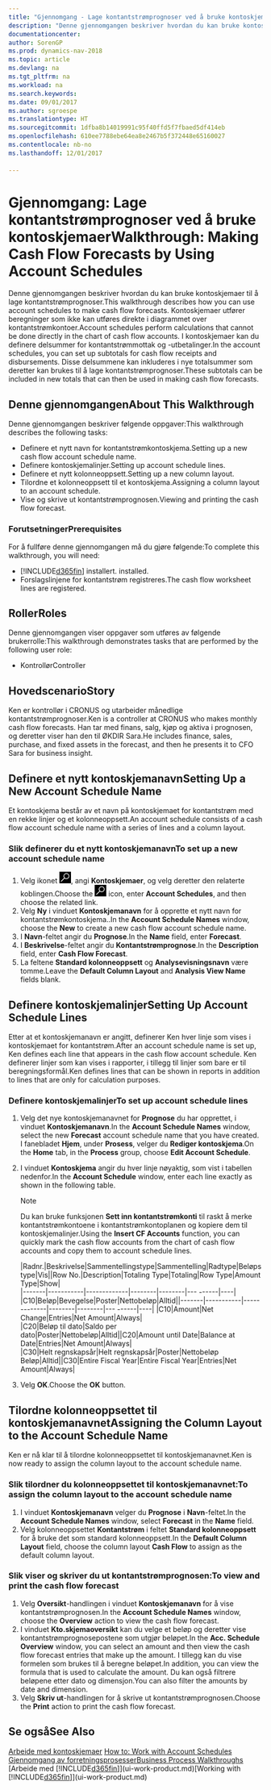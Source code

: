 ```yaml
---
title: "Gjennomgang - Lage kontantstrømprognoser ved å bruke kontoskjemaer"
description: "Denne gjennomgangen beskriver hvordan du kan bruke kontoskjemaer til å lage kontantstrømprognoser. Kontoskjemaer utfører beregninger som ikke kan utføres direkte i diagrammet over kontantstrømkontoer. I kontoskjemaer kan du definere delsummer for kontantstrømmottak og -utbetalinger. Disse delsummene kan inkluderes i nye totalsummer som deretter kan brukes til å lage kontantstrømprognoser."
documentationcenter: 
author: SorenGP
ms.prod: dynamics-nav-2018
ms.topic: article
ms.devlang: na
ms.tgt_pltfrm: na
ms.workload: na
ms.search.keywords: 
ms.date: 09/01/2017
ms.author: sgroespe
ms.translationtype: HT
ms.sourcegitcommit: 1dfba8b14019991c95f40ffd5f7fbaed5df414eb
ms.openlocfilehash: 610ee7788ebe64ea8e2467b5f372448e65160027
ms.contentlocale: nb-no
ms.lasthandoff: 12/01/2017

---
```

# <a name="walkthrough-making-cash-flow-forecasts-by-using-account-schedules"></a><span data-ttu-id="ea7ad-106">Gjennomgang: Lage kontantstrømprognoser ved å bruke kontoskjemaer</span><span class="sxs-lookup"><span data-stu-id="ea7ad-106">Walkthrough: Making Cash Flow Forecasts by Using Account Schedules</span></span>
<span data-ttu-id="ea7ad-107">Denne gjennomgangen beskriver hvordan du kan bruke kontoskjemaer til å lage kontantstrømprognoser.</span><span class="sxs-lookup"><span data-stu-id="ea7ad-107">This walkthrough describes how you can use account schedules to make cash flow forecasts.</span></span> <span data-ttu-id="ea7ad-108">Kontoskjemaer utfører beregninger som ikke kan utføres direkte i diagrammet over kontantstrømkontoer.</span><span class="sxs-lookup"><span data-stu-id="ea7ad-108">Account schedules perform calculations that cannot be done directly in the chart of cash flow accounts.</span></span> <span data-ttu-id="ea7ad-109">I kontoskjemaer kan du definere delsummer for kontantstrømmottak og -utbetalinger.</span><span class="sxs-lookup"><span data-stu-id="ea7ad-109">In the account schedules, you can set up subtotals for cash flow receipts and disbursements.</span></span> <span data-ttu-id="ea7ad-110">Disse delsummene kan inkluderes i nye totalsummer som deretter kan brukes til å lage kontantstrømprognoser.</span><span class="sxs-lookup"><span data-stu-id="ea7ad-110">These subtotals can be included in new totals that can then be used in making cash flow forecasts.</span></span>  

## <a name="about-this-walkthrough"></a><span data-ttu-id="ea7ad-111">Denne gjennomgangen</span><span class="sxs-lookup"><span data-stu-id="ea7ad-111">About This Walkthrough</span></span>  
<span data-ttu-id="ea7ad-112">Denne gjennomgangen beskriver følgende oppgaver:</span><span class="sxs-lookup"><span data-stu-id="ea7ad-112">This walkthrough describes the following tasks:</span></span>  

- <span data-ttu-id="ea7ad-113">Definere et nytt navn for kontantstrømkontoskjema.</span><span class="sxs-lookup"><span data-stu-id="ea7ad-113">Setting up a new cash flow account schedule name.</span></span>  
- <span data-ttu-id="ea7ad-114">Definere kontoskjemalinjer.</span><span class="sxs-lookup"><span data-stu-id="ea7ad-114">Setting up account schedule lines.</span></span>  
- <span data-ttu-id="ea7ad-115">Definere et nytt kolonneoppsett.</span><span class="sxs-lookup"><span data-stu-id="ea7ad-115">Setting up a new column layout.</span></span>  
- <span data-ttu-id="ea7ad-116">Tilordne et kolonneoppsett til et kontoskjema.</span><span class="sxs-lookup"><span data-stu-id="ea7ad-116">Assigning a column layout to an account schedule.</span></span>  
- <span data-ttu-id="ea7ad-117">Vise og skrive ut kontantstrømprognosen.</span><span class="sxs-lookup"><span data-stu-id="ea7ad-117">Viewing and printing the cash flow forecast.</span></span>  

### <a name="prerequisites"></a><span data-ttu-id="ea7ad-118">Forutsetninger</span><span class="sxs-lookup"><span data-stu-id="ea7ad-118">Prerequisites</span></span>  
<span data-ttu-id="ea7ad-119">For å fullføre denne gjennomgangen må du gjøre følgende:</span><span class="sxs-lookup"><span data-stu-id="ea7ad-119">To complete this walkthrough, you will need:</span></span>  

- [!INCLUDE[d365fin](includes/d365fin_md.md)]<span data-ttu-id="ea7ad-120"> installert.</span><span class="sxs-lookup"><span data-stu-id="ea7ad-120"> installed.</span></span>  
- <span data-ttu-id="ea7ad-121">Forslagslinjene for kontantstrøm registreres.</span><span class="sxs-lookup"><span data-stu-id="ea7ad-121">The cash flow worksheet lines are registered.</span></span>  

## <a name="roles"></a><span data-ttu-id="ea7ad-122">Roller</span><span class="sxs-lookup"><span data-stu-id="ea7ad-122">Roles</span></span>  
<span data-ttu-id="ea7ad-123">Denne gjennomgangen viser oppgaver som utføres av følgende brukerrolle:</span><span class="sxs-lookup"><span data-stu-id="ea7ad-123">This walkthrough demonstrates tasks that are performed by the following user role:</span></span>  

- <span data-ttu-id="ea7ad-124">Kontrollør</span><span class="sxs-lookup"><span data-stu-id="ea7ad-124">Controller</span></span>  

## <a name="story"></a><span data-ttu-id="ea7ad-125">Hovedscenario</span><span class="sxs-lookup"><span data-stu-id="ea7ad-125">Story</span></span>  
<span data-ttu-id="ea7ad-126">Ken er kontrollør i CRONUS og utarbeider månedlige kontantstrømprognoser.</span><span class="sxs-lookup"><span data-stu-id="ea7ad-126">Ken is a controller at CRONUS who makes monthly cash flow forecasts.</span></span> <span data-ttu-id="ea7ad-127">Han tar med finans, salg, kjøp og aktiva i prognosen, og deretter viser han den til ØKDIR Sara.</span><span class="sxs-lookup"><span data-stu-id="ea7ad-127">He includes finance, sales, purchase, and fixed assets in the forecast, and then he presents it to CFO Sara for business insight.</span></span>  

## <a name="setting-up-a-new-account-schedule-name"></a><span data-ttu-id="ea7ad-128">Definere et nytt kontoskjemanavn</span><span class="sxs-lookup"><span data-stu-id="ea7ad-128">Setting Up a New Account Schedule Name</span></span>  
<span data-ttu-id="ea7ad-129">Et kontoskjema består av et navn på kontoskjemaet for kontantstrøm med en rekke linjer og et kolonneoppsett.</span><span class="sxs-lookup"><span data-stu-id="ea7ad-129">An account schedule consists of a cash flow account schedule name with a series of lines and a column layout.</span></span>  

### <a name="to-set-up-a-new-account-schedule-name"></a><span data-ttu-id="ea7ad-130">Slik definerer du et nytt kontoskjemanavn</span><span class="sxs-lookup"><span data-stu-id="ea7ad-130">To set up a new account schedule name</span></span>  

1.  <span data-ttu-id="ea7ad-131">Velg ikonet ![Søk etter side eller rapport](media/ui-search/search_small.png "Søk etter side eller rapport"), angi **Kontoskjemaer**, og velg deretter den relaterte koblingen.</span><span class="sxs-lookup"><span data-stu-id="ea7ad-131">Choose the ![Search for Page or Report](media/ui-search/search_small.png "Search for Page or Report icon") icon, enter **Account Schedules**, and then choose the related link.</span></span>  
2.  <span data-ttu-id="ea7ad-132">Velg **Ny** i vinduet **Kontoskjemanavn** for å opprette et nytt navn for kontantstrømkontoskjema..</span><span class="sxs-lookup"><span data-stu-id="ea7ad-132">In the **Account Schedule Names** window, choose the **New** to create a new cash flow account schedule name.</span></span>  
3.  <span data-ttu-id="ea7ad-133">I **Navn**-feltet angir du **Prognose**.</span><span class="sxs-lookup"><span data-stu-id="ea7ad-133">In the **Name** field, enter **Forecast**.</span></span>  
4.  <span data-ttu-id="ea7ad-134">I **Beskrivelse**-feltet angir du **Kontantstrømprognose**.</span><span class="sxs-lookup"><span data-stu-id="ea7ad-134">In the **Description** field, enter **Cash Flow Forecast**.</span></span>  
5.  <span data-ttu-id="ea7ad-135">La feltene **Standard kolonneoppsett** og **Analysevisningsnavn** være tomme.</span><span class="sxs-lookup"><span data-stu-id="ea7ad-135">Leave the **Default Column Layout** and **Analysis View Name** fields blank.</span></span>  

## <a name="setting-up-account-schedule-lines"></a><span data-ttu-id="ea7ad-136">Definere kontoskjemalinjer</span><span class="sxs-lookup"><span data-stu-id="ea7ad-136">Setting Up Account Schedule Lines</span></span>  
<span data-ttu-id="ea7ad-137">Etter at et kontoskjemanavn er angitt, definerer Ken hver linje som vises i kontoskjemaet for kontantstrøm.</span><span class="sxs-lookup"><span data-stu-id="ea7ad-137">After an account schedule name is set up, Ken defines each line that appears in the cash flow account schedule.</span></span> <span data-ttu-id="ea7ad-138">Ken definerer linjer som kan vises i rapporter, i tillegg til linjer som bare er til beregningsformål.</span><span class="sxs-lookup"><span data-stu-id="ea7ad-138">Ken defines lines that can be shown in reports in addition to lines that are only for calculation purposes.</span></span>  

### <a name="to-set-up-account-schedule-lines"></a><span data-ttu-id="ea7ad-139">Definere kontoskjemalinjer</span><span class="sxs-lookup"><span data-stu-id="ea7ad-139">To set up account schedule lines</span></span>  

1.  <span data-ttu-id="ea7ad-140">Velg det nye kontoskjemanavnet for **Prognose** du har opprettet, i vinduet **Kontoskjemanavn**.</span><span class="sxs-lookup"><span data-stu-id="ea7ad-140">In the **Account Schedule Names** window, select the new **Forecast** account schedule name that you have created.</span></span> <span data-ttu-id="ea7ad-141">I fanebladet **Hjem**, under **Prosess**, velger du **Rediger kontoskjema**.</span><span class="sxs-lookup"><span data-stu-id="ea7ad-141">On the **Home** tab, in the **Process** group, choose **Edit Account Schedule**.</span></span>  
2.  <span data-ttu-id="ea7ad-142">I vinduet **Kontoskjema** angir du hver linje nøyaktig, som vist i tabellen nedenfor.</span><span class="sxs-lookup"><span data-stu-id="ea7ad-142">In the **Account Schedule** window, enter each line exactly as shown in the following table.</span></span>  

    > [!NOTE]  
    >  <span data-ttu-id="ea7ad-143">Du kan bruke funksjonen **Sett inn kontantstrømkonti** til raskt å merke kontantstrømkontoene i kontantstrømkontoplanen og kopiere dem til kontoskjemalinjer.</span><span class="sxs-lookup"><span data-stu-id="ea7ad-143">Using the **Insert CF Accounts** function, you can quickly mark the cash flow accounts from the chart of cash flow accounts and copy them to account schedule lines.</span></span>  

    <span data-ttu-id="ea7ad-144">|Radnr.|Beskrivelse|Sammentellingstype|Sammentelling|Radtype|Beløpstype|Vis|</span><span class="sxs-lookup"><span data-stu-id="ea7ad-144">|Row No.|Description|Totaling Type|Totaling|Row Type|Amount Type|Show|</span></span>  
    <span data-ttu-id="ea7ad-145">|-------|-----------|-------------|--------|--------|---  ------|----| |C10|Beløp|Bevegelse|Poster|Nettobeløp|Alltid|</span><span class="sxs-lookup"><span data-stu-id="ea7ad-145">|-------|-----------|-------------|--------|--------|---  ------|----| |C10|Amount|Net Change|Entries|Net Amount|Always|</span></span>  
    <span data-ttu-id="ea7ad-146">|C20|Beløp til dato|Saldo per dato|Poster|Nettobeløp|Alltid|</span><span class="sxs-lookup"><span data-stu-id="ea7ad-146">|C20|Amount until Date|Balance at Date|Entries|Net Amount|Always|</span></span>  
    <span data-ttu-id="ea7ad-147">|C30|Helt regnskapsår|Helt regnskapsår|Poster|Nettobeløp Beløp|Alltid|</span><span class="sxs-lookup"><span data-stu-id="ea7ad-147">|C30|Entire Fiscal Year|Entire Fiscal Year|Entries|Net Amount|Always|</span></span>  

4.  <span data-ttu-id="ea7ad-148">Velg **OK**.</span><span class="sxs-lookup"><span data-stu-id="ea7ad-148">Choose the **OK** button.</span></span>  

## <a name="assigning-the-column-layout-to-the-account-schedule-name"></a><span data-ttu-id="ea7ad-149">Tilordne kolonneoppsettet til kontoskjemanavnet</span><span class="sxs-lookup"><span data-stu-id="ea7ad-149">Assigning the Column Layout to the Account Schedule Name</span></span>  
<span data-ttu-id="ea7ad-150">Ken er nå klar til å tilordne kolonneoppsettet til kontoskjemanavnet.</span><span class="sxs-lookup"><span data-stu-id="ea7ad-150">Ken is now ready to assign the column layout to the account schedule name.</span></span>  

### <a name="to-assign-the-column-layout-to-the-account-schedule-name"></a><span data-ttu-id="ea7ad-151">Slik tilordner du kolonneoppsettet til kontoskjemanavnet:</span><span class="sxs-lookup"><span data-stu-id="ea7ad-151">To assign the column layout to the account schedule name</span></span>  

1.  <span data-ttu-id="ea7ad-152">I vinduet **Kontoskjemanavn** velger du **Prognose** i **Navn**-feltet.</span><span class="sxs-lookup"><span data-stu-id="ea7ad-152">In the **Account Schedule Names** window, select **Forecast** in the **Name** field.</span></span>  
2.  <span data-ttu-id="ea7ad-153">Velg kolonneoppsettet **Kontantstrøm** i feltet **Standard kolonneoppsett** for å bruke det som standard kolonneoppsett.</span><span class="sxs-lookup"><span data-stu-id="ea7ad-153">In the **Default Column Layout** field, choose the column layout **Cash Flow** to assign as the default column layout.</span></span>  

### <a name="to-view-and-print-the-cash-flow-forecast"></a><span data-ttu-id="ea7ad-154">Slik viser og skriver du ut kontantstrømprognosen:</span><span class="sxs-lookup"><span data-stu-id="ea7ad-154">To view and print the cash flow forecast</span></span>  
1.  <span data-ttu-id="ea7ad-155">Velg **Oversikt**-handlingen i vinduet **Kontoskjemanavn** for å vise kontantstrømprognosen.</span><span class="sxs-lookup"><span data-stu-id="ea7ad-155">In the **Account Schedule Names** window, choose the **Overview** action to view the cash flow forecast.</span></span>  
2.  <span data-ttu-id="ea7ad-156">I vinduet **Kto.skjemaoversikt** kan du velge et beløp og deretter vise kontantstrømprognosepostene som utgjør beløpet.</span><span class="sxs-lookup"><span data-stu-id="ea7ad-156">In the **Acc. Schedule Overview** window, you can select an amount and then view the cash flow forecast entries that make up the amount.</span></span> <span data-ttu-id="ea7ad-157">I tillegg kan du vise formelen som brukes til å beregne beløpet.</span><span class="sxs-lookup"><span data-stu-id="ea7ad-157">In addition, you can view the formula that is used to calculate the amount.</span></span> <span data-ttu-id="ea7ad-158">Du kan også filtrere beløpene etter dato og dimensjon.</span><span class="sxs-lookup"><span data-stu-id="ea7ad-158">You can also filter the amounts by date and dimension.</span></span>  
3.  <span data-ttu-id="ea7ad-159">Velg **Skriv ut**-handlingen for å skrive ut kontantstrømprognosen.</span><span class="sxs-lookup"><span data-stu-id="ea7ad-159">Choose the **Print** action to print the cash flow forecast.</span></span>  

## <a name="see-also"></a><span data-ttu-id="ea7ad-160">Se også</span><span class="sxs-lookup"><span data-stu-id="ea7ad-160">See Also</span></span>  
 <span data-ttu-id="ea7ad-161">[Arbeide med kontoskjemaer](bi-how-work-account-schedule.md) </span><span class="sxs-lookup"><span data-stu-id="ea7ad-161">[How to: Work with Account Schedules](bi-how-work-account-schedule.md) </span></span>  
 [<span data-ttu-id="ea7ad-162">Gjennomgang av forretningsprosesser</span><span class="sxs-lookup"><span data-stu-id="ea7ad-162">Business Process Walkthroughs</span></span>](walkthrough-business-process-walkthroughs.md)  
 <span data-ttu-id="ea7ad-163">[Arbeide med [!INCLUDE[d365fin](includes/d365fin_md.md)]](ui-work-product.md)</span><span class="sxs-lookup"><span data-stu-id="ea7ad-163">[Working with [!INCLUDE[d365fin](includes/d365fin_md.md)]](ui-work-product.md)</span></span>


